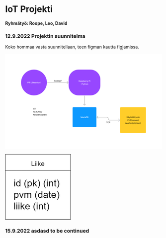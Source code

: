 # IoT Projekti

#### Ryhmätyö: Roope, Leo, David

### 12.9.2022 Projektin suunnitelma

Koko hommaa vasta suunnitellaan, teen figman kautta figjamissa.

![alt text](https://github.com/RoopeKoskelo/IoT-projekti/blob/main/IoT%20suunnitelma.png?raw=true)

![alt text](https://github.com/RoopeKoskelo/IoT-projekti/blob/main/Kaavio.drawio.png?raw=true)

### 15.9.2022 asdasd to be continued
